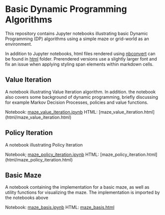 
# Basic Dynamic Programming Algorithms

This repository contains Jupyter notebooks illustrating basic Dynamic Programming (DP) algorithms using a simple maze or grid-world as an environment.

In addition to Jupyter notebooks, html files rendered using [nbconvert](https://github.com/jupyter/nbconvert) can be found in [html](html) folder. Prerendered versions use a slightly larger font and fix an issue when applying styling span elements within markdown cells.

## Value Iteration

A notebook illustrating Value Iteration algorithm. In addition. the notebook also covers some background of dynamic programming, briefly discussing for example Markov Decision Processes, policies and value functions.

Notebook: [maze_value_iteration.ipynb](https://github.com/mmakipaa/dp/blob/main/notebooks/maze_value_iteration.ipynb)
HTML: [maze_value_iteration.html] (html/maze_value_iteration.html)

## Policy Iteration

A notebook illustrating Policy Iteration

Notebook; [maze_policy_iteration.ipynb](https://github.com/mmakipaa/dp/blob/main/notebooks/maze_policy_iteration.ipynb)
HTML: [maze_policy_iteration.html] (html/maze_policy_iteration.html)

## Basic Maze

A notebook containing the implementation for a basic maze, as well as utility functions for visualizing the maze. The implementation is imported by the notebooks above

Notebook: [maze_basis.ipynb](https://github.com/mmakipaa/dp/blob/main/notebooks/maze_basis.ipynb)
HTML: [maze_basis.html](html/maze_basis.ipynb)

